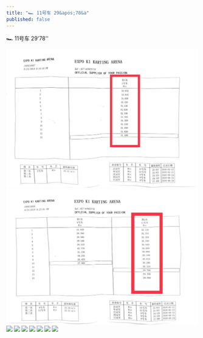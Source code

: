 ```yaml
---
title: "🏎️ 11号车 29&apos;78&a"
published: false
---
```

🏎️ 11号车 29&apos;78&apos;&apos;

![](./1.jpg)
![](./2.jpg)
![](./3.jpg)
![](./4.jpg)
![](./5.jpg)
![](./6.jpg)
![](./7.jpg)
![](./8.jpg)
![](./9.jpg)
